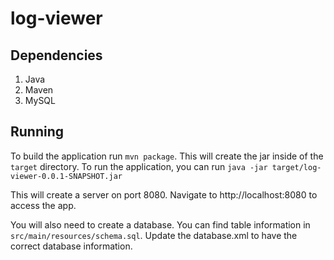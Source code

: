 # log-viewer

## Dependencies
1. Java
1. Maven
1. MySQL

## Running
To build the application run `mvn package`. This will create the jar inside of the `target` directory.
To run the application, you can run `java -jar target/log-viewer-0.0.1-SNAPSHOT.jar`

This will create a server on port 8080. Navigate to http://localhost:8080 to access the app.

You will also need to create a database. You can find table information in `src/main/resources/schema.sql`. Update the database.xml to have the correct database information.
